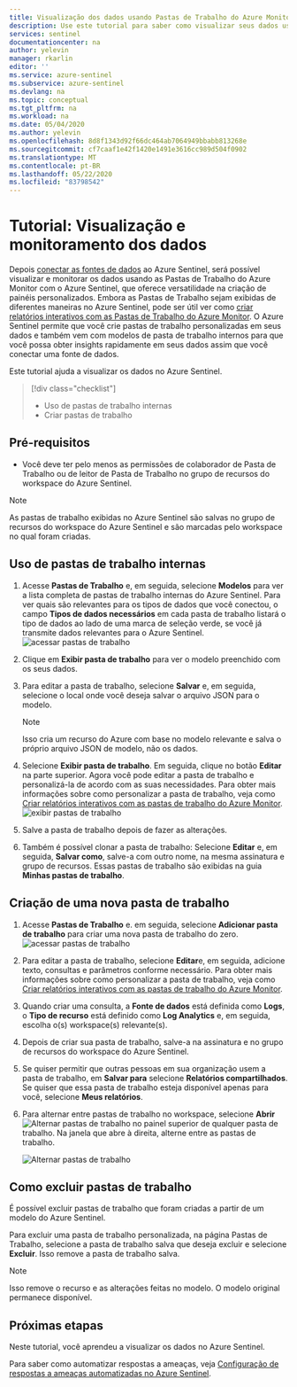 ```yaml
---
title: Visualização dos dados usando Pastas de Trabalho do Azure Monitor no Azure Sentinel | Microsoft Docs
description: Use este tutorial para saber como visualizar seus dados usando pastas de trabalho no Azure Sentinel.
services: sentinel
documentationcenter: na
author: yelevin
manager: rkarlin
editor: ''
ms.service: azure-sentinel
ms.subservice: azure-sentinel
ms.devlang: na
ms.topic: conceptual
ms.tgt_pltfrm: na
ms.workload: na
ms.date: 05/04/2020
ms.author: yelevin
ms.openlocfilehash: 8d8f1343d92f66dc464ab7064949bbabb813268e
ms.sourcegitcommit: cf7caaf1e42f1420e1491e3616cc989d504f0902
ms.translationtype: MT
ms.contentlocale: pt-BR
ms.lasthandoff: 05/22/2020
ms.locfileid: "83798542"
---
```

# <a name="tutorial-visualize-and-monitor-your-data"></a>Tutorial: Visualização e monitoramento dos dados



Depois [conectar as fontes de dados](quickstart-onboard.md) ao Azure Sentinel, será possível visualizar e monitorar os dados usando as Pastas de Trabalho do Azure Monitor com o Azure Sentinel, que oferece versatilidade na criação de painéis personalizados. Embora as Pastas de Trabalho sejam exibidas de diferentes maneiras no Azure Sentinel, pode ser útil ver como [criar relatórios interativos com as Pastas de Trabalho do Azure Monitor](../azure-monitor/platform/workbooks-overview.md). O Azure Sentinel permite que você crie pastas de trabalho personalizadas em seus dados e também vem com modelos de pasta de trabalho internos para que você possa obter insights rapidamente em seus dados assim que você conectar uma fonte de dados.


Este tutorial ajuda a visualizar os dados no Azure Sentinel.
> [!div class="checklist"]
> * Uso de pastas de trabalho internas
> * Criar pastas de trabalho

## <a name="prerequisites"></a>Pré-requisitos

- Você deve ter pelo menos as permissões de colaborador de Pasta de Trabalho ou de leitor de Pasta de Trabalho no grupo de recursos do workspace do Azure Sentinel.

> [!NOTE]
> As pastas de trabalho exibidas no Azure Sentinel são salvas no grupo de recursos do workspace do Azure Sentinel e são marcadas pelo workspace no qual foram criadas.

## <a name="use-built-in-workbooks"></a>Uso de pastas de trabalho internas

1. Acesse **Pastas de Trabalho** e, em seguida, selecione **Modelos** para ver a lista completa de pastas de trabalho internas do Azure Sentinel. Para ver quais são relevantes para os tipos de dados que você conectou, o campo **Tipos de dados necessários** em cada pasta de trabalho listará o tipo de dados ao lado de uma marca de seleção verde, se você já transmite dados relevantes para o Azure Sentinel.
  ![acessar pastas de trabalho](./media/tutorial-monitor-data/access-workbooks.png)
1. Clique em **Exibir pasta de trabalho** para ver o modelo preenchido com os seus dados.
  
1. Para editar a pasta de trabalho, selecione **Salvar** e, em seguida, selecione o local onde você deseja salvar o arquivo JSON para o modelo. 

   > [!NOTE]
   > Isso cria um recurso do Azure com base no modelo relevante e salva o próprio arquivo JSON de modelo, não os dados.


1. Selecione **Exibir pasta de trabalho**. Em seguida, clique no botão **Editar** na parte superior. Agora você pode editar a pasta de trabalho e personalizá-la de acordo com as suas necessidades. Para obter mais informações sobre como personalizar a pasta de trabalho, veja como [Criar relatórios interativos com as pastas de trabalho do Azure Monitor](../azure-monitor/platform/workbooks-overview.md).
![exibir pastas de trabalho](./media/tutorial-monitor-data/workbook-graph.png)
1. Salve a pasta de trabalho depois de fazer as alterações. 

1. Também é possível clonar a pasta de trabalho: Selecione **Editar** e, em seguida, **Salvar como**, salve-a com outro nome, na mesma assinatura e grupo de recursos. Essas pastas de trabalho são exibidas na guia **Minhas pastas de trabalho**.


## <a name="create-new-workbook"></a>Criação de uma nova pasta de trabalho

1. Acesse **Pastas de Trabalho** e. em seguida, selecione **Adicionar pasta de trabalho** para criar uma nova pasta de trabalho do zero.
  ![acessar pastas de trabalho](./media/tutorial-monitor-data/create-workbook.png)

1. Para editar a pasta de trabalho, selecione **Editar**e, em seguida, adicione texto, consultas e parâmetros conforme necessário. Para obter mais informações sobre como personalizar a pasta de trabalho, veja como [Criar relatórios interativos com as pastas de trabalho do Azure Monitor](../azure-monitor/platform/workbooks-overview.md). 

1. Quando criar uma consulta, a **Fonte de dados** está definida como **Logs**, o **Tipo de recurso** está definido como **Log Analytics** e, em seguida, escolha o(s) workspace(s) relevante(s). 

1. Depois de criar sua pasta de trabalho, salve-a na assinatura e no grupo de recursos do workspace do Azure Sentinel.

1. Se quiser permitir que outras pessoas em sua organização usem a pasta de trabalho, em **Salvar para** selecione **Relatórios compartilhados**. Se quiser que essa pasta de trabalho esteja disponível apenas para você, selecione **Meus relatórios**.

1. Para alternar entre pastas de trabalho no workspace, selecione **Abrir** ![Alternar pastas de trabalho](./media/tutorial-monitor-data/switch.png) no painel superior de qualquer pasta de trabalho. Na janela que abre à direita, alterne entre as pastas de trabalho.

   ![Alternar pastas de trabalho](./media/tutorial-monitor-data/switch-workbooks.png)


## <a name="how-to-delete-workbooks"></a>Como excluir pastas de trabalho

É possível excluir pastas de trabalho que foram criadas a partir de um modelo do Azure Sentinel. 

Para excluir uma pasta de trabalho personalizada, na página Pastas de Trabalho, selecione a pasta de trabalho salva que deseja excluir e selecione **Excluir**. Isso remove a pasta de trabalho salva.

> [!NOTE]
> Isso remove o recurso e as alterações feitas no modelo. O modelo original permanece disponível.

## <a name="next-steps"></a>Próximas etapas

Neste tutorial, você aprendeu a visualizar os dados no Azure Sentinel.

Para saber como automatizar respostas a ameaças, veja [Configuração de respostas a ameaças automatizadas no Azure Sentinel](tutorial-respond-threats-playbook.md).
